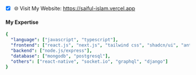 - [x] 🌐 Visit My Website: https://saiful-islam.vercel.app

#### My Expertise
```yaml
{
  "language": ["javascript", "typescript"],
  "frontend": ["react.js", "next.js", "tailwind css", "shadcn/ui", "antd"],
  "backend": ["node.js/express"],
  "database": ["mongodb", "postgresql"],
  "others": ["react-native", "socket.io", "graphql", "django"]
}
```
